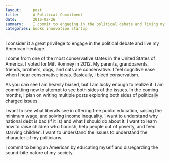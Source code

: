 ```yaml
---
layout:     post
title:      A Political Commitment
date:       2016-02-26
summary:    I commit to engaging in the political debate and living my American heritage.  
categories: books innovation startup
---
```

I consider it a great privilege to engage in the political debate and live my American heritage.

I come from one of the most conservative states in the United States of America. I voted for Mitt Romney in 2012. 
My parents, grandparents, friends, brothers, dogs, and cats are conservative. I feel cognitive ease when I hear conservative ideas. 
Basically, I bleed conservatism.

As you can see I am heavily biased, but I am lucky enough to realize it. I am committing now to attempt to see both sides of the issues. 
In the coming months, I plan on writing multiple posts exploring both sides of politically charged issues.

I want to see what liberals see in offering free public education, raising the minimum wage, and solving income inequality. 
I want to understand why national debt is bad (if it is) and what I should do about it. 
I want to learn how to raise children who flourish, help people out of poverty, and feed starving children. 
I want to understand the issues to understand the character of my politicians.

I commit to being an American by educating myself and disregarding the sound-bite nature of my society.